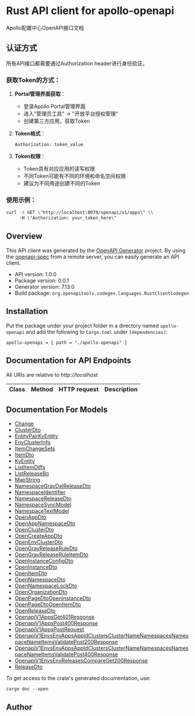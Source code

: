 # Rust API client for apollo-openapi

Apollo配置中心OpenAPI接口文档

## 认证方式

所有API接口都需要通过Authorization header进行身份验证。

### 获取Token的方式：

1. **Portal管理界面获取**：
   - 登录Apollo Portal管理界面
   - 进入\"管理员工具\" -> \"开放平台授权管理\"
   - 创建第三方应用，获取Token

2. **Token格式**：
   ```
   Authorization: token_value
   ```

3. **Token权限**：
   - Token具有对应应用的读写权限
   - 不同Token可能有不同的环境和命名空间权限
   - 建议为不同用途创建不同的Token

### 使用示例：
```bash
curl -X GET \"http://localhost:8070/openapi/v1/apps\" \\
     -H \"Authorization: your_token_here\"
```



## Overview

This API client was generated by the [OpenAPI Generator](https://openapi-generator.tech) project.  By using the [openapi-spec](https://openapis.org) from a remote server, you can easily generate an API client.

- API version: 1.0.0
- Package version: 0.0.1
- Generator version: 7.13.0
- Build package: `org.openapitools.codegen.languages.RustClientCodegen`

## Installation

Put the package under your project folder in a directory named `apollo-openapi` and add the following to `Cargo.toml` under `[dependencies]`:

```
apollo-openapi = { path = "./apollo-openapi" }
```

## Documentation for API Endpoints

All URIs are relative to *http://localhost*

Class | Method | HTTP request | Description
------------ | ------------- | ------------- | -------------


## Documentation For Models

 - [Change](docs/Change.md)
 - [ClusterDto](docs/ClusterDto.md)
 - [EntityPairKvEntity](docs/EntityPairKvEntity.md)
 - [EnvClusterInfo](docs/EnvClusterInfo.md)
 - [ItemChangeSets](docs/ItemChangeSets.md)
 - [ItemDto](docs/ItemDto.md)
 - [KvEntity](docs/KvEntity.md)
 - [ListItemDiffs](docs/ListItemDiffs.md)
 - [ListReleaseBo](docs/ListReleaseBo.md)
 - [MapString](docs/MapString.md)
 - [NamespaceGrayDelReleaseDto](docs/NamespaceGrayDelReleaseDto.md)
 - [NamespaceIdentifier](docs/NamespaceIdentifier.md)
 - [NamespaceReleaseDto](docs/NamespaceReleaseDto.md)
 - [NamespaceSyncModel](docs/NamespaceSyncModel.md)
 - [NamespaceTextModel](docs/NamespaceTextModel.md)
 - [OpenAppDto](docs/OpenAppDto.md)
 - [OpenAppNamespaceDto](docs/OpenAppNamespaceDto.md)
 - [OpenClusterDto](docs/OpenClusterDto.md)
 - [OpenCreateAppDto](docs/OpenCreateAppDto.md)
 - [OpenEnvClusterDto](docs/OpenEnvClusterDto.md)
 - [OpenGrayReleaseRuleDto](docs/OpenGrayReleaseRuleDto.md)
 - [OpenGrayReleaseRuleItemDto](docs/OpenGrayReleaseRuleItemDto.md)
 - [OpenInstanceConfigDto](docs/OpenInstanceConfigDto.md)
 - [OpenInstanceDto](docs/OpenInstanceDto.md)
 - [OpenItemDto](docs/OpenItemDto.md)
 - [OpenNamespaceDto](docs/OpenNamespaceDto.md)
 - [OpenNamespaceLockDto](docs/OpenNamespaceLockDto.md)
 - [OpenOrganizationDto](docs/OpenOrganizationDto.md)
 - [OpenPageDtoOpenInstanceDto](docs/OpenPageDtoOpenInstanceDto.md)
 - [OpenPageDtoOpenItemDto](docs/OpenPageDtoOpenItemDto.md)
 - [OpenReleaseDto](docs/OpenReleaseDto.md)
 - [OpenapiV1AppsGet401Response](docs/OpenapiV1AppsGet401Response.md)
 - [OpenapiV1AppsPost400Response](docs/OpenapiV1AppsPost400Response.md)
 - [OpenapiV1AppsPostRequest](docs/OpenapiV1AppsPostRequest.md)
 - [OpenapiV1EnvsEnvAppsAppIdClustersClusterNameNamespacesNamespaceNameItemsValidatePost200Response](docs/OpenapiV1EnvsEnvAppsAppIdClustersClusterNameNamespacesNamespaceNameItemsValidatePost200Response.md)
 - [OpenapiV1EnvsEnvAppsAppIdClustersClusterNameNamespacesNamespaceNameItemsValidatePost400Response](docs/OpenapiV1EnvsEnvAppsAppIdClustersClusterNameNamespacesNamespaceNameItemsValidatePost400Response.md)
 - [OpenapiV1EnvsEnvReleasesCompareGet200Response](docs/OpenapiV1EnvsEnvReleasesCompareGet200Response.md)
 - [ReleaseDto](docs/ReleaseDto.md)


To get access to the crate's generated documentation, use:

```
cargo doc --open
```

## Author


